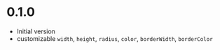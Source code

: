 # 0.1.0

- Initial version
- customizable `width`, `height`, `radius`, `color`, `borderWidth`, `borderColor`